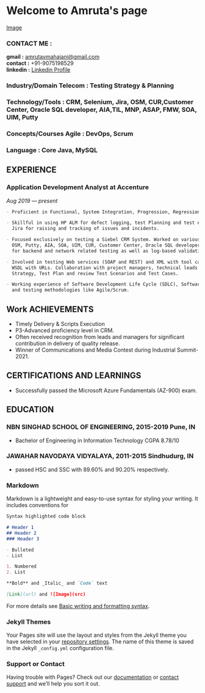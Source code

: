 # Welcome to Amruta's page

[Image](https://drive.google.com/file/d/1FHBXHpT5JdGkgTrgCIbttPLuwl1KmWk0/view?usp=drivesdk)



### CONTACT ME :
**gmail :**    amrutavmahajani@gmail.com  
**contact :**  +91-9075198529  
**linkedin :** [Linkedin Profile](https://www.linkedin.com/in/amruta-mahajani/)




### Industry/Domain Telecom : Testing Strategy & Planning
### Technology/Tools        : CRM, Selenium, Jira, OSM, CUR,Customer Center, Oracle SQL developer, AIA,TIL, MNP, ASAP, FMW, SOA, UIM, Putty
### Concepts/Courses Agile  : DevOps, Scrum
### Language                : Core Java, MySQL




## EXPERIENCE

### Application Development Analyst at Accenture 
_Aug 2019 — present_

```markdown
- Proficient in Functional, System Integration, Progression, Regression, Sanity and Negative Testing. 

- Skillful in using HP ALM for defect logging, test Planning and test execution. Experienced in using 
  Jira for raising and tracking of issues and incidents. 

- Focused exclusively on testing a Siebel CRM System. Worked on various tools and systems like 
  OSM, Putty, AIA, SOA, UIM, CUR, Customer Center, Oracle SQL developer, TIL, MNP, ASAP, FMW 
  for backend and network related testing as well as log-based validations.

- Involved in testing Web services (SOAP and REST) and XML with tool called SOAP UI for the local 
  WSDL with URLs. Collaboration with project managers, technical leads and BAs for developing Test 
  Strategy, Test Plan and review Test Scenarios and Test Cases. 

- Working experience of Software Development Life Cycle (SDLC), Software Testing Life Cycle (STLC) 
  and testing methodologies like Agile/Scrum.
```




## Work ACHIEVEMENTS
 
- Timely Delivery & Scripts Execution
- P3-Advanced proficiency level in CRM. 
- Often received recognition from leads and managers for significant contribution in delivery of 
  quality release. 
- Winner of Communications and Media Contest during Industrial Summit- 2021.



## CERTIFICATIONS AND LEARNINGS

- Successfully passed the Microsoft Azure Fundamentals (AZ-900) exam.



## EDUCATION

### NBN SINGHAD SCHOOL OF ENGINEERING, 2015-2019 Pune, IN
- Bachelor of Engineering in Information Technology CGPA 8.78/10

### JAWAHAR NAVODAYA VIDYALAYA, 2011-2015 Sindhudurg, IN 
- passed HSC and SSC with 89.60% and 90.20% respectively.


### Markdown

Markdown is a lightweight and easy-to-use syntax for styling your writing. It includes conventions for

```markdown
Syntax highlighted code block

# Header 1
## Header 2
### Header 3

- Bulleted
- List

1. Numbered
2. List

**Bold** and _Italic_ and `Code` text

[Link](url) and ![Image](src)
```

For more details see [Basic writing and formatting syntax](https://docs.github.com/en/github/writing-on-github/getting-started-with-writing-and-formatting-on-github/basic-writing-and-formatting-syntax).

### Jekyll Themes

Your Pages site will use the layout and styles from the Jekyll theme you have selected in your [repository settings](https://github.com/amruta23897/amruta23897.github.io/settings/pages). The name of this theme is saved in the Jekyll `_config.yml` configuration file.

### Support or Contact

Having trouble with Pages? Check out our [documentation](https://docs.github.com/categories/github-pages-basics/) or [contact support](https://support.github.com/contact) and we’ll help you sort it out.
